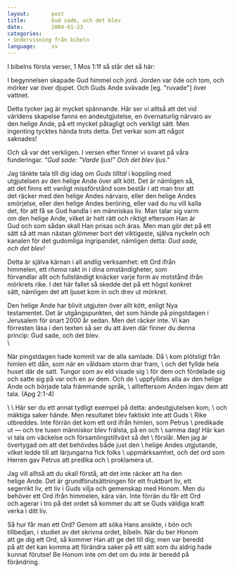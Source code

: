 ```yaml
---
layout:       post
title:        Gud sade, och det blev
date:         2004-01-23
categories:
- Undervisning från bibeln
language:     sv
---
```

I bibelns första verser, 1 Mos 1:1f så står det så här:

<p class="bible">I begynnelsen skapade Gud himmel och jord.  Jorden 
var öde och tom, och mörker var över djupet.  Och Guds Ande svävade 
[eg. "ruvade"] över vattnet.</p>

Detta tycker jag är mycket spännande.  Här ser vi alltså att det vid \
världens skapelse fanns en andeutgjutelse, en övernaturlig närvaro av \
den helige Ande, på ett mycket påtagligt och verkligt sätt.  Men \
ingenting tycktes hända trots detta.  Det verkar som att något \
saknades!

Och så var det verkligen.  I versen efter finner vi svaret på våra \
funderingar.  <em>"Gud sade: "Varde ljus!"  Och det blev ljus."</em>

Jag tänkte tala till dig idag om <em>Guds tilltal</em> i koppling med \
utgjutelsen av den helige Ande över allt kött.  Det är nämligen så, \
att det finns ett vanligt missförstånd som består i att man tror att \
det räcker med den helige Andes närvaro, eller den helige Andes \
smörjelse, eller den helige Andes beröring, eller vad du nu vill kalla \
det, för att få se Gud handla i en människas liv.  Man talar sig varm \
om den helige Ande, vilket är helt rätt och riktigt eftersom Han är \
Gud och som sådan skall Han prisas och äras.  Men man gör det på ett \
sätt så att man nästan glömmer bort det viktigaste, själva nyckeln och \
kanalen för det gudomliga ingripandet, nämligen detta: <em>Gud sade, \
och det blev!</em>

Detta är själva kärnan i all andlig verksamhet: ett Ord ifrån \
himmelen, ett <em>rhema</em> rakt in i dina omständigheter, som \
förvandlar allt och fullständigt knäcker varje form av motstånd ifrån \
mörkrets rike.  I det här fallet så skedde det på ett högst konkret \
sätt, nämligen det att ljuset kom in och drev ut mörkret.

Den helige Ande har blivit utgjuten över allt kött, enligt Nya \
testamentet.  Det är utgångspunkten, det som hände på pingstdagen i \
Jerusalem för snart 2000 år sedan.  Men det räcker inte.  Vi kan \
förresten läsa i den texten så ser du att även där finner du denna \
princip: Gud sade, och det blev. \
\
<p class="bible">När pingstdagen hade kommit var de alla samlade.  Då \
kom plötsligt från himlen ett dån, som när en våldsam storm drar fram, \
och det fyllde hela huset där de satt.  Tungor som av eld visade sig \
för dem och fördelade sig och satte sig på var och en av dem.  Och de \
uppfylldes alla av den helige Ande och började tala främmande språk, \
allteftersom Anden ingav dem att tala. (Apg 2:1-4)</p> \
\
Här ser du ett annat tydligt exempel på detta: andeutgjutelsen kom, \
och mäktiga saker hände.  Men resultatet blev faktiskt inte att Guds \
Rike utbreddes.  Inte förrän det kom ett ord ifrån himlen, som Petrus \
predikade ut &mdash; och tre tusen människor blev frälsta, på en och \
samma dag!  Här kan vi tala om väckelse och församlingstillväxt så det \
förslår.  Men jag är övertygad om att det behövdes både just den \
helige Andes utgjutande, vilket ledde till att lärjungarna fick folks \
uppmärksamhet, och det ord som Herren gav Petrus att predika och \
proklamera ut.

Jag vill alltså att du skall förstå, att det inte räcker att ha den \
helige Ande.  Det är grundförutsättningen för ett fruktbart liv, ett \
segerrikt liv, ett liv i Guds vilja och gemenskap med Honom.  Men du \
behöver ett Ord ifrån himmelen, kära vän.  Inte förrän du får ett Ord \
och agerar i tro på det ordet så kommer du att se Guds väldiga kraft \
verka i ditt liv.

Så hur får man ett Ord?  Genom att söka Hans ansikte, i bön och \
tillbedjan, i studiet av det skrivna ordet, bibeln.  När du ber Honom \
att ge dig ett Ord, så kommer Han att ge det till dig; men var beredd \
på att det kan komma att förändra saker på ett sätt som du aldrig hade \
kunnat förutse!  Be Honom inte om det om du inte är beredd på \
förändring.

